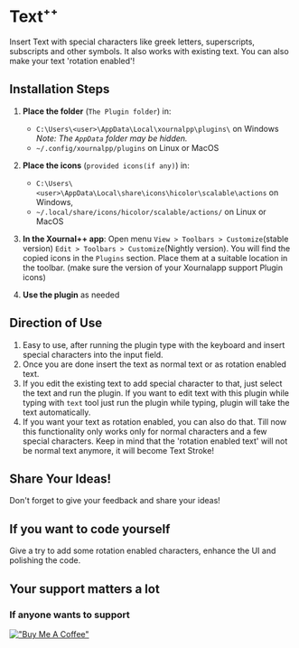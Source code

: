 # Text⁺⁺

Insert Text with special characters like greek letters, superscripts, subscripts and other symbols. It also works with existing text. You can also make your text 'rotation enabled'!

## Installation Steps

1. **Place the folder** (`The Plugin folder`) in:
   - `C:\Users\<user>\AppData\Local\xournalpp\plugins\` on Windows 
     *Note: The `AppData` folder may be hidden.*
   - `~/.config/xournalpp/plugins` on Linux or MacOS

1. **Place the icons** (`provided icons(if any)`) in:
   - `C:\Users\<user>\AppData\Local\share\icons\hicolor\scalable\actions` on Windows,
   - `~/.local/share/icons/hicolor/scalable/actions/` on Linux or MacOS

2. **In the Xournal++ app**:
  Open menu `View > Toolbars > Customize`(stable version) `Edit > Toolbars > Customize`(Nightly version). You will find the copied icons in the `Plugins` section. Place them at a suitable location in the toolbar. (make sure the version of your Xournalapp support Plugin icons)

3. **Use the plugin** as needed


## Direction of Use

1. Easy to use, after running the plugin type with the keyboard and insert special characters into the input field.
2. Once you are done insert the text as normal text or as rotation enabled text.
3. If you edit the existing text to add special character to that, just select the text and run the plugin. If you want to edit text with this plugin while typing with `text` tool just run the plugin while typing, plugin will take the text automatically.
4. If you want your text as rotation enabled, you can also do that. Till now this functionality only works only for normal characters and a few special characters. Keep in mind that the 'rotation enabled text' will not be normal text anymore, it will become Text Stroke!
  

## Share Your Ideas!
Don't forget to give your feedback and share your ideas!

## If you want to code yourself

Give a try to add some rotation enabled characters, enhance the UI and polishing the code.


## Your support matters a lot
### If anyone wants to support
[!["Buy Me A Coffee"](https://www.buymeacoffee.com/assets/img/custom_images/orange_img.png)](https://www.buymeacoffee.com/miltonbala)
